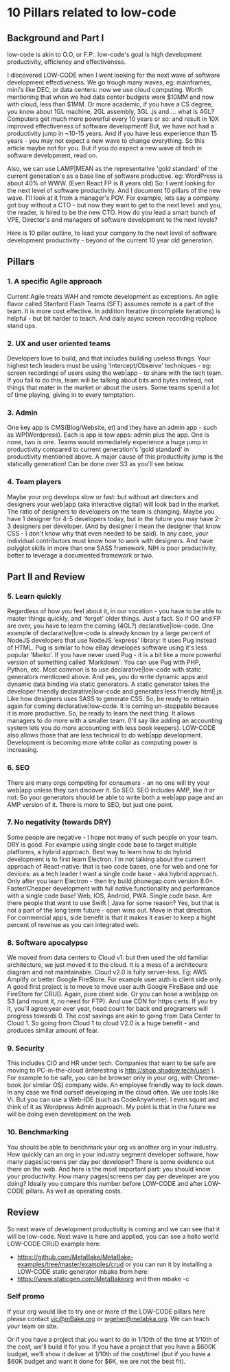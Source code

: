 
#  10 Pillars related to low-code

## Background and Part I

low-code is akin to O.O, or F.P.. low-code's goal is high development productivity, efficiency and effectiveness.

I discovered LOW-CODE when I went looking for the next wave of software development effectiveness. We go trough many waves, eg: mainframes, mini's like DEC, or data centers: now we use cloud computing. Worth mentioning that when we had data center budgets were $10MM and now with cloud, less than $1MM. Or more academic, if you have a CS degree, you know about 1GL machine, 2GL assembly, 3GL .js and.... what is 4GL? 
Computers get much more powerful every 10 years or so: and result in 10X improved effectiveness of software development! But, we have not had a productivity jump in ~10-15 years. And if you have less experience than 15 years - you may not expect a new wave to change everything. So this article maybe not for you.
But if you do expect a new wave of tech in software development, read on. 

Also, we can use LAMP|MEAN as the representative 'gold standard' of the current generation's as a base line of software productive. eg: WordPress is about 40% of WWW. (Even React FP is 8 years old) So: I went looking for the next level of software productivity.
And I document 10 pillars of the new wave. I'll look at it from a manager's POV. For example, lets say a company got buy without a CTO - but now they want to get to the next level: and you, the reader, is hired to be the new CTO. How do you lead a smart bunch of VPE, Director's and managers of software development to the next levels?

Here is 10 pillar outline, to lead your company to the next level of software development productivity - beyond of the current 10 year old generation. 

## Pillars

### 1. A specific Agile approach
Current Agile treats WAH and remote development as exceptions. An agile flavor called Stanford Flash Teams (SFT) assumes remote is a part of the team. It is more cost effective.
In addition Iterative (incomplete iterations) is helpful - but bit harder to teach. And daily async screen recording replace stand ups.

### 2. UX and user oriented teams 
Developers love to build, and that includes building useless things. Your highest tech leaders must be using 'Intercept/Observe' techniques - eg: screen recordings of users using the web|app - to share with the tech team. 
If you fail to do this, team will be talking about bits and bytes instead, not things that mater in the market or about the users. Some teams spend a lot of time playing, giving in to every temptation. 

### 3. Admin 
One key app is CMS(Blog/Website, et) and they have an admin app - such as WP(Wordpress). Each is app is tow apps: admin plus the app. One is none, two is one. Teams would immediately experience a huge jump in productivity compared to current generation's 'gold standard' in productivity mentioned above. A major cause of this productivity jump is the statically generation! Can be done over S3 as you'll see below.

### 4. Team players 
Maybe your org develops slow or fast: but without art directors and designers your web|app (aka interactive digital) will look bad in the market. The ratio of designers to developers on the team is changing. Maybe you have 1 designer for 4-5 developers today, but in the future you may have 2-3 designers per developer.  (And by designer I mean the designer that know CSS - I don't know why that even needed to be said).
In any case, your individual contributors must know how to work with designers. And have polyglot skills in more than one SASS framework. NIH is poor productivity, better to leverage a documented framework or two.

## Part II and Review

### 5. Learn quickly
Regardless of how you feel about it, in our vocation - you have to be able to master things quickly, and 'forget' older things. Just a fact.
So if OO and FP are over, you have to learn the coming (4GL?) declarative|low-code. One example of declarative|low-code is already known by a large percent of NodeJS developers that use NodeJS 'express' library: It uses Pug instead of HTML. Pug is similar to how eBay developes software using it's less popular 'Marko'. If you have never used Pug - it is a bit like a more powerful version of something called 'Markdown'. You can use Pug with PHP, Python, etc. Most common is to use declarative|low-code with static generators mentioned above. And yes, you do write dynamic apps and dynamic data binding via static generators. A static generator takes the developer friendly declarative|low-code and generates less friendly html|.js. Like how designers uses SASS to generate CSS.
So, be ready to retrain again for coming declarative|low-code. It is coming un-stoppable because it is more productive. So, be ready to learn the next thing. It allows managers to do more with a smaller team. (I'll say like adding an accounting system lets you do more accounting with less book keepers). LOW-CODE also allows those that are less technical to do web|app development. Development is becoming more white collar as computing power is increasing. 

### 6. SEO
There are many orgs competing for consumers - an no one will try your web|app unless they can discover it. So SEO. SEO includes AMP, like it or not. So your generators should be able to write both a web|app page and an AMP version of it. There is more to SEO, but just one point.

### 7. No negativity (towards DRY)
Some people are negative - I hope not many of such people on your team. DRY is good. For example using single code base to target multiple platforms, a hybrid approach. Best way to learn how to do hybrid development is to first learn Electron. I'm not talking about the current approach of React-native: that is two code bases, one for web and one for devices: as a tech leader I want a single code base - aka hybrid approach. 
Only after you learn Electron - then try build.phonegap.com version 8.0+. 
Faster/Cheaper development with full native functionality and performance with a single code base! Web, IOS, Android, PWA. Single code base. Are there people that want to use Swift | Java for some reason? Yes, but that is not a part of the long term future - open wins out. Move in that direction. 
For commercial apps, side benefit is that it makes it easier to keep a hight percent of revenue as you can integrated web. 

### 8. Software apocalypse 
We moved from data centers to Cloud v1: but then used the old familiar architecture, we just moved it to the cloud. It is a mess of a architecure diagram and not maintainable. Cloud v2.0 is fully server-less. Eg: AWS Amplify or better Google FireStore. For example user auth is client side only. A good first project is to move to move user auth Google FireBase and use FireStore for CRUD. Again, pure client side. Or you can hose a web|app on S3 (and mount it, no need for FTP). And use CDN for https certs. If you try it, you'll agree:year over year, head count for back end programers will progress towards 0. The cost savings are akin to going from Data Center to Cloud 1. So going from Cloud 1 to cloud V2.0 is a huge benefit - and produces similar amount of fear. 

### 9. Security
This includes CIO and HR under tech. Companies that want to be safe are moving to PC-in-the-cloud (interesting is http://shop.shadow.tech/usen  ). For example to be safe, you can be browser only in your org, with Chrome-book (or similar OS) company wide. An employee friendly way to lock down.
In any case we find ourself developing in the cloud often. We use tools like Vi. But you can use a Web-IDE (such as CodeAnywhere). I even squint and think of it as Wordpress Admin approach. My point is that in the future we will be doing even development on the web. 

### 10. Benchmarking
You should be able to benchmark your org vs another org in your industry. How quickly can an org in your industry segment developer software, how many pages|screens per day per developer?
There is some evidence out there on the web. And here is the most important part: you should know your productivity. How many pages|screens per day per developer are you doing? Ideally you compare this number before LOW-CODE and after LOW-CODE pillars. As well as operating costs.

## Review

So next wave of development productivity is coming and we can see that it will be low-code. Next wave is here and applied, you can see a hello world LOW-CODE CRUD example here:
- https://github.com/MetaBake/MetaBake-examples/tree/master/examples/crud
or you can run it by installing a LOW-CODE static generator mbake from here:
- https://www.staticgen.com/MetaBakeorg
and then 
   mbake -c

### Self promo
If your org would like to try one or more of the LOW-CODE pillars here please contact vic@mBake.org or wgeher@metabka.org. We can teach your team on site.

Or if you have a project that you want to do in 1/10th of the time at 1/10th of the cost, we'll build it for you. If you have a project that you have a $600K budget, we'll show it deliver at 1/10th of the cost/time! (but if you have a $60K budget and want it done for $6K, we are not the best fit). 



